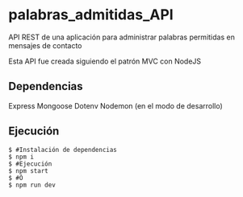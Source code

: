 # palabras_admitidas_API
API REST de una aplicación para administrar palabras permitidas en mensajes de contacto

Esta API fue creada siguiendo el patrón MVC con NodeJS

## Dependencias
Express
Mongoose
Dotenv
Nodemon (en el modo de desarrollo)

## Ejecución
```
$ #Instalación de dependencias
$ npm i
$ #Ejecución
$ npm start
$ #Ó
$ npm run dev
```
